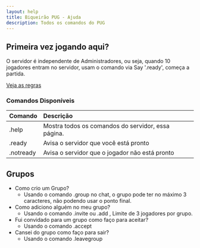 ```yaml
---
layout: help
title: Biqueirão PUG - Ajuda
description: Todos os comandos do PUG
---
```


## Primeira vez jogando aqui?
O servidor é independente de Administradores, ou seja, quando 10 jogadores entram no servidor, usam o comando via Say '.ready', começa a partida.
<br>

[Veja as regras](#regras)

### Comandos Disponíveis

| Comando        | Descrição                             |
|:-------------|:------------------|
| .help        | Mostra todos os comandos do servidor, essa página. |
| .ready       | Avisa o servidor que você está pronto |
| .notready    | Avisa o servidor que o jogador não está pronto |

## Grupos
- Como crio um Grupo?
  - Usando o comando .group <tag> no chat, o grupo pode ter no máximo 3 caracteres, não podendo usar o ponto final.
- Como adiciono alguém no meu grupo?
  - Usando o comando .invite ou .add <nick do jogador>, Limite de 3 jogadores por grupo.
- Fui convidado para um grupo como faço para aceitar?
  - Usando o comando .accept
- Cansei do grupo como faço para sair?
  - Usando o comando .leavegroup
